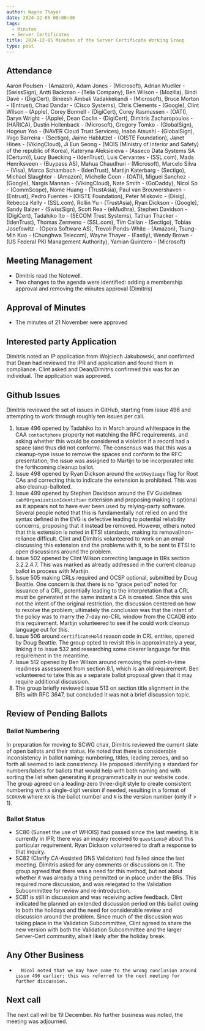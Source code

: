 ```yaml
---
author: Wayne Thayer
date: 2024-12-05 00:00:00
tags:
  - Minutes
  - Server Certificates
title: 2024-12-05 Minutes of the Server Certificate Working Group
type: post
---
```


## Attendance

Aaron Poulsen - (Amazon), Adam Jones - (Microsoft), Adrian Mueller - (SwissSign), Antti Backman - (Telia Company), Ben Wilson - (Mozilla), Bindi Davé - (DigiCert), Bineesh Ambali Vadakkekandi - (Microsoft), Bruce Morton - (Entrust), Chad Dandar - (Cisco Systems), Chris Clements - (Google), Clint Wilson - (Apple), Corey Bonnell - (DigiCert), Corey Rasmussen - (OATI), Daryn Wright - (Apple), Dean Coclin - (DigiCert), Dimitris Zacharopoulos - (HARICA), Dustin Hollenback - (Microsoft), Gregory Tomko - (GlobalSign), Hogeun Yoo - (NAVER Cloud Trust Services), Inaba Atsushi - (GlobalSign), Iñigo Barreira - (Sectigo), Jaime Hablutzel - (OISTE Foundation), Janet Hines - (VikingCloud), Ji Eun Seong - (MOIS (Ministry of Interior and Safety) of the republic of Korea), Kateryna Aleksieieva - (Asseco Data Systems SA (Certum)), Lucy Buecking - (IdenTrust), Luis Cervantes - (SSL.com), Mads Henriksveen - (Buypass AS), Mahua Chaudhuri - (Microsoft), Marcelo Silva - (Visa), Marco Schambach - (IdenTrust), Martijn Katerbarg - (Sectigo), Michael Slaughter - (Amazon), Michelle Coon - (OATI), Miguel Sanchez - (Google), Nargis Mannan - (VikingCloud), Nate Smith - (GoDaddy), Nicol So - (CommScope), Nome Huang - (TrustAsia), Paul van Brouwershaven - (Entrust), Pedro Fuentes - (OISTE Foundation), Peter Miskovic - (Disig), Rebecca Kelly - (SSL.com), Rollin Yu - (TrustAsia), Ryan Dickson - (Google), Sandy Balzer - (SwissSign), Scott Rea - (eMudhra), Stephen Davidson - (DigiCert), Tadahiko Ito - (SECOM Trust Systems), Tathan Thacker - (IdenTrust), Thomas Zermeno - (SSL.com), Tim Callan - (Sectigo), Tobias Josefowitz - (Opera Software AS), Trevoli Ponds-White - (Amazon), Tsung-Min Kuo - (Chunghwa Telecom), Wayne Thayer - (Fastly), Wendy Brown - (US Federal PKI Management Authority), Yamian Quintero - (Microsoft)

## Meeting Management

-   Dimitris read the Notewell.
-   Two changes to the agenda were identified: adding a membership approval and removing the minutes approval (Dimitris)

## Approval of Minutes

-	The minutes of 21 November were approved

## Interested party Application

Dimitris noted an IP application from Wojciech Jakubowski, and confirmed that Dean had reviewed the IPR and application and found them in compliance. Clint asked and Dean/Dimitris confirmed this was for an individual. The application was approved.

## Github Issues

Dimitris reviewed the set of issues in GitHub, starting from issue 496 and attempting to work through roughly ten issues per call.

1.  Issue 496 opened by Tadahiko Ito in March around whitespace in the CAA `contactphone` property not matching the RFC requirements, and asking whether this would be considered a violation if a record had a space (and thus did not conform). The consensus was that this was a cleanup-type issue to remove the spaces and conform to the RFC presentation; the issue was assigned to Martijn to be incorporated into the forthcoming cleanup ballot.
2.  Issue 498 opened by Ryan Dickson around the `extKeyUsage` flag for Root CAs and correcting this to indicate the extension is prohibited. This was also cleanup-balloted.
3.  Issue 499 opened by Stephen Davidson around the EV Guidelines `cabfOrganizationIdentifier` extension and proposing making it optional as it appears not to have ever been used by relying-party software. Several people noted that this is fundamentally not relied on and the syntax defined in the EVG is defective leading to potential reliability concerns, proposing that it instead be removed. However, others noted that this extension is noted in ETSI standards, making its removal/non-reliance difficult. Clint and Dimitris volunteered to work on an email discussing this extension and the problems with it, to be sent to ETSI to open discussions around the problem.
4.  Issue 502 opened by Clint Wilson correcting language in BRs section 3.2.2.4.7. This was marked as already addressed in the current cleanup ballot in process with Martijn.
5.  Issue 505 making CRLs required and OCSP optional, submitted by Doug Beattie. One concern is that there is no "grace period" noted for issuance of a CRL, potentially leading to the interpretation that a CRL must be generated at the same instant a CA is created. Since this was not the intent of the original restriction, the discussion centered on how to resolve the problem; ultimately the conclusion was that the intent of the policy was to marry the 7-day no-CRL window from the CCADB into this requirement. Martijn volunteered to see if he could work cleanup language out for this.
6.  Issue 506 around `certificateHold` reason code in CRL entries, opened by Doug Beattie. The group opted to revisit this in approximately a year, linking it to issue 532 and researching some clearer language for this requirement in the meantime.
7.  Issue 512 opened by Ben Wilson around removing the point-in-time readiness assessment from section 8.1, which is an old requirement. Ben volunteered to take this as a separate ballot proposal given that it may require additional discussion.
8.  The group briefly reviewed issue 513 on section title alignment in the BRs with RFC 3647, but concluded it was not a brief discussion topic.

## Review of Pending Ballots

### Ballot Numbering
In preparation for moving to SCWG chair, Dimitris reviewed the current slate of open ballots and their status. He noted that there is considerable inconsistency in ballot naming: numbering, titles, leading zeroes, and so forth all seemed to lack consistency. He proposed identifying a standard for numbers/labels for ballots that would help with both naming and with sorting the list when generating it programmatically in our website code. The group agreed on a leading-zero three-digit style to create consistent numbering with a single-digit version if needed, resulting in a format of `SC0XXvN` where `XX` is the ballot number and `N` is the version number (only if > 1).

### Ballot Status

-   SC80 (Sunset the use of WHOIS) had passed since the last meeting. It is currently in IPR; there was an inquiry received to `questions@` about this particular requirement. Ryan Dickson volunteered to draft a response to that inquiry.
-   SC82 (Clarify CA-Assisted DNS Validation) had failed since the last meeting. Dimitris asked for any comments or discussions on it. The group agreed that there was a need for this method, but not about whether it was already a thing permitted or in place under the BRs. This required more discussion, and was relegated to the Validation Subcommittee for review and re-introduction.
-   SC81 is still in discussion and was receiving active feedback. Clint indicated he planned an extended discussion period on this ballot owing to both the holidays and the need for considerable review and discussion around the problem. Since much of the discussion was taking place in the Validation Subcommittee, Clint agreed to share the new version with both the Validation Subcommittee and the larger Server-Cert community, albeit likely after the holiday break.

## Any Other Business

-       Nicol noted that we may have come to the wrong conclusion around issue 496 earlier; this was referred to the next meeting for further discussion.

## Next call

The next call will be 19 December. No further business was noted, the meeting was adjourned.
